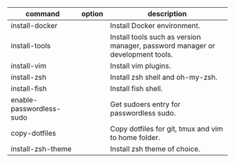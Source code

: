 | command                  | option | description                                                                   |
| ------------------------ | ------ | ----------------------------------------------------------------------------- |
| install-docker           |        | Install Docker environment.                                                   |
| install-tools            |        | Install tools such as version manager, password manager or development tools. |
| install-vim              |        | Install vim plugins.                                                          |
| install-zsh              |        | Install zsh shell and oh-my-zsh.                                              |
| install-fish             |        | Install fish shell.                                                           |
| enable-passwordless-sudo |        | Get sudoers entry for passwordless sudo.                                      |
| copy-dotfiles            |        | Copy dotfiles for git, tmux and vim to home folder.                           |
| install-zsh-theme        |        | Install zsh theme of choice.                                                  |
